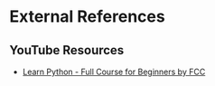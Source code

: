 # External References

## YouTube Resources
* [Learn Python - Full Course for Beginners by FCC](https://www.youtube.com/watch?v=rfscVS0vtbw)